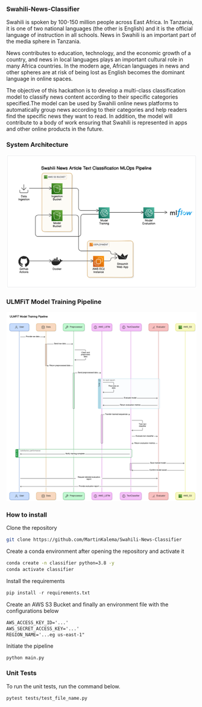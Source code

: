 ### Swahili-News-Classifier

Swahili is spoken by 100-150 million people across East Africa. In Tanzania, it is one of two national languages (the other is English) and it is the official language of instruction in all schools. News in Swahili is an important part of the media sphere in Tanzania.

News contributes to education, technology, and the economic growth of a country, and news in local languages plays an important cultural role in many Africa countries. In the modern age, African languages in news and other spheres are at risk of being lost as English becomes the dominant language in online spaces.

The objective of this hackathon is to develop a multi-class classification model to classify news content according to their specific categories specified.The model can be used by Swahili online news platforms to automatically group news according to their categories and help readers find the specific news they want to read. In addition, the model will contribute to a body of work ensuring that Swahili is represented in apps and other online products in the future.

### System Architecture

<img src="static/architecture.png" />

### ULMFiT Model Training Pipeline

<img src="static/model_training_pipeline_large.png" />

### How to install

Clone the repository

```bash
git clone https://github.com/MartinKalema/Swahili-News-Classifier
```

Create a conda environment after opening the repository and activate it

```bash
conda create -n classifier python=3.8 -y
conda activate classifier
```

Install the requirements

```python
pip install -r requirements.txt
```

Create an AWS S3 Bucket and finally an environment file with the configurations below

```
AWS_ACCESS_KEY_ID='...'
AWS_SECRET_ACCESS_KEY='...'
REGION_NAME='...eg us-east-1"

```

Initiate the pipeline

```python
python main.py
```

### Unit Tests

To run the unit tests, run the command below.

```bash
pytest tests/test_file_name.py
```
